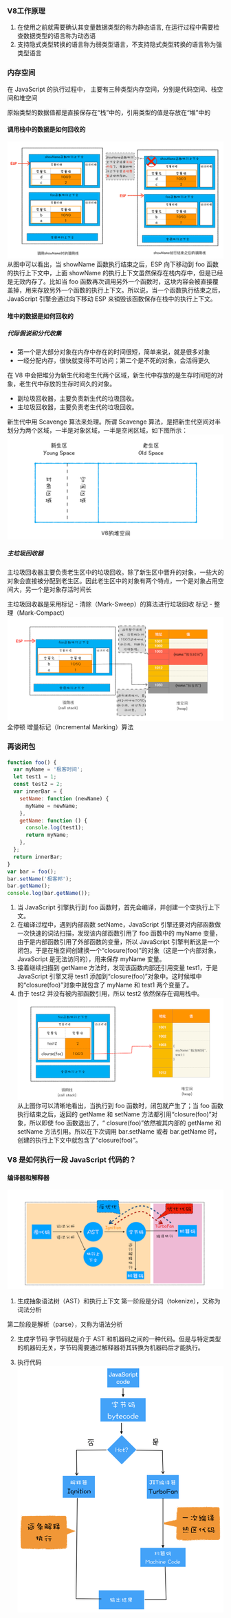 ### V8工作原理

1. 在使用之前就需要确认其变量数据类型的称为静态语言, 在运行过程中需要检查数据类型的语言称为动态语
2. 支持隐式类型转换的语言称为弱类型语言，不支持隐式类型转换的语言称为强类型语言

### 内存空间

在 JavaScript 的执行过程中， 主要有三种类型内存空间，分别是代码空间、栈空间和堆空间

原始类型的数据值都是直接保存在“栈”中的，引用类型的值是存放在“堆”中的

#### 调用栈中的数据是如何回收的
![js](../../public/chrome/29.jpg)
从图中可以看出，当 showName 函数执行结束之后，ESP 向下移动到 foo 函数的执行上下文中，上面 showName 的执行上下文虽然保存在栈内存中，但是已经是无效内存了。比如当 foo 函数再次调用另外一个函数时，这块内容会被直接覆盖掉，用来存放另外一个函数的执行上下文。所以说，当一个函数执行结束之后，JavaScript 引擎会通过向下移动 ESP 来销毁该函数保存在栈中的执行上下文。

#### 堆中的数据是如何回收的

##### 代际假说和分代收集
  * 第一个是大部分对象在内存中存在的时间很短，简单来说，就是很多对象
  * 一经分配内存，很快就变得不可访问；第二个是不死的对象，会活得更久


在 V8 中会把堆分为新生代和老生代两个区域，新生代中存放的是生存时间短的对象，老生代中存放的生存时间久的对象。
* 副垃圾回收器，主要负责新生代的垃圾回收。
* 主垃圾回收器，主要负责老生代的垃圾回收。

新生代中用 Scavenge 算法来处理。所谓 Scavenge 算法，是把新生代空间对半划分为两个区域，一半是对象区域，一半是空闲区域，如下图所示：
![js](../../public/chrome/30.webp)

##### 主垃圾回收器
主垃圾回收器主要负责老生区中的垃圾回收。除了新生区中晋升的对象，一些大的对象会直接被分配到老生区。因此老生区中的对象有两个特点，一个是对象占用空间大，另一个是对象存活时间长

主垃圾回收器是采用标记 - 清除（Mark-Sweep）的算法进行垃圾回收
标记 - 整理（Mark-Compact）
![js](../../public/chrome/31.webp)
全停顿 增量标记（Incremental Marking）算法

### 再谈闭包

```js
function foo() {
  var myName = '极客时间';
  let test1 = 1;
  const test2 = 2;
  var innerBar = {
    setName: function (newName) {
      myName = newName;
    },
    getName: function () {
      console.log(test1);
      return myName;
    },
  };
  return innerBar;
}
var bar = foo();
bar.setName('极客邦');
bar.getName();
console.log(bar.getName());
```

1. 当 JavaScript 引擎执行到 foo 函数时，首先会编译，并创建一个空执行上下文。
2. 在编译过程中，遇到内部函数 setName，JavaScript 引擎还要对内部函数做一次快速的词法扫描，发现该内部函数引用了 foo 函数中的 myName 变量，由于是内部函数引用了外部函数的变量，所以 JavaScript 引擎判断这是一个闭包，于是在堆空间创建换一个“closure(foo)”的对象（这是一个内部对象，JavaScript 是无法访问的），用来保存 myName 变量。
3. 接着继续扫描到 getName 方法时，发现该函数内部还引用变量 test1，于是 JavaScript 引擎又将 test1 添加到“closure(foo)”对象中。这时候堆中的“closure(foo)”对象中就包含了 myName 和 test1 两个变量了。
4. 由于 test2 并没有被内部函数引用，所以 test2 依然保存在调用栈中。
   ![js](../../public/chrome/26.webp)
   从上图你可以清晰地看出，当执行到 foo 函数时，闭包就产生了；当 foo 函数执行结束之后，返回的 getName 和 setName 方法都引用“closure(foo)”对象，所以即使 foo 函数退出了，“ closure(foo)”依然被其内部的 getName 和 setName 方法引用。所以在下次调用 bar.setName 或者 bar.getName 时，创建的执行上下文中就包含了“closure(foo)”。

### V8 是如何执行一段 JavaScript 代码的？

#### 编译器和解释器

![js](../../public/chrome/27.webp)

1. 生成抽象语法树（AST）和执行上下文
   第一阶段是分词（tokenize），又称为词法分析

第二阶段是解析（parse），又称为语法分析

2. 生成字节码
   字节码就是介于 AST 和机器码之间的一种代码。但是与特定类型的机器码无关，字节码需要通过解释器将其转换为机器码后才能执行。

3. 执行代码
   ![js](../../public/chrome/28.webp)
